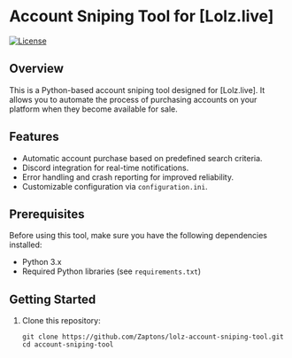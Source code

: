 # Account Sniping Tool for [Lolz.live]

[![License](https://img.shields.io/badge/License-MIT-blue.svg)](LICENSE)

## Overview

This is a Python-based account sniping tool designed for [Lolz.live]. It allows you to automate the process of purchasing accounts on your platform when they become available for sale.

## Features

- Automatic account purchase based on predefined search criteria.
- Discord integration for real-time notifications.
- Error handling and crash reporting for improved reliability.
- Customizable configuration via `configuration.ini`.

## Prerequisites

Before using this tool, make sure you have the following dependencies installed:

- Python 3.x
- Required Python libraries (see `requirements.txt`)

## Getting Started

1. Clone this repository:

   ```shell
   git clone https://github.com/Zaptons/lolz-account-sniping-tool.git
   cd account-sniping-tool
